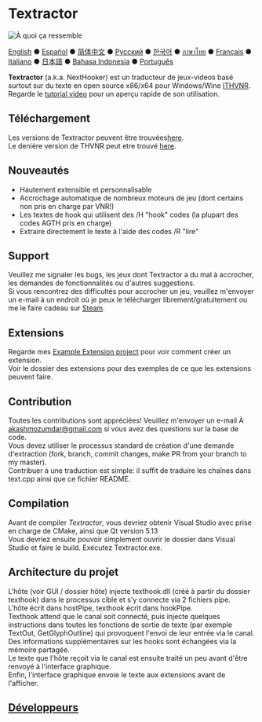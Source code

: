 ﻿# Textractor

![À quoi ça ressemble](screenshot.png)

[English](README.md) ● [Español](README_ES.md) ● [简体中文](README_SC.md) ● [Русский](README_RU.md) ● [한국어](README_KR.md) ● [ภาษาไทย](README_TH.md) ● [Français](README_FR.md) ● [Italiano](README_IT.md) ● [日本語](README_JP.md) ● [Bahasa Indonesia](README_ID.md) ● [Português](README_PT.md)

**Textractor** (a.k.a. NextHooker) est un traducteur de jeux-videos basé surtout sur du texte en open source x86/x64 pour Windows/Wine [ITHVNR](https://web.archive.org/web/20160202084144/http://www.hongfire.com/forum/showthread.php/438331-ITHVNR-ITH-with-the-VNR-engine).<br>
Regarde le [tutorial video](docs/TUTORIAL.md) pour un aperçu rapide de son utilisation.

## Téléchargement

Les versions de Textractor peuvent être trouvées[here](https://github.com/Artikash/Textractor/releases).<br>
Le denière version de THVNR peut etre trouvé [here](https://drive.google.com/open?id=13aHF4uIXWn-3YML_k2YCDWhtGgn5-tnO).

## Nouveautés
- Hautement extensible et personnalisable
- Accrochage automatique de nombreux moteurs de jeu (dont certains non pris en charge par VNR!)
- Les textes de hook qui utilisent des /H "hook" codes (la plupart des codes AGTH pris en charge)
- Extraire directement le texte à l'aide des codes /R "lire"

## Support

Veuillez me signaler les bugs, les jeux dont Textractor a du mal à accrocher, les demandes de fonctionnalités ou d'autres suggestions. <br>
Si vous rencontrez des difficultés pour accrocher un jeu, veuillez m'envoyer un e-mail à un endroit où je peux le télécharger librement/gratuitement ou me le faire cadeau sur [Steam](https://steamcommunity.com/profiles/76561198097566313/).

## Extensions

Regarde mes [Example Extension project](https://github.com/Artikash/ExampleExtension) pour voir comment créer un extension.<br>
Voir le dossier des extensions pour des exemples de ce que les extensions peuvent faire. 

## Contribution

Toutes les contributions sont appréciées! Veuillez m'envoyer un e-mail À akashmozumdar@gmail.com si vous avez des questions sur la base de code. <br>
Vous devez utiliser le processus standard de création d'une demande d'extraction (fork, branch, commit changes, make PR from your branch to my master). <br>
Contribuer à une traduction est simple: il suffit de traduire les chaînes dans text.cpp ainsi que ce fichier README.

## Compilation 

Avant de compiler *Textractor*, vous devriez obtenir Visual Studio avec prise en charge de CMake, ainsi que Qt version 5.13 <br>
Vous devriez ensuite pouvoir simplement ouvrir le dossier dans Visual Studio et faire le build. Exécutez Textractor.exe.

## Architecture du projet

L'hôte (voir GUI / dossier hôte) injecte texthook.dll (créé à partir du dossier texthook) dans le processus cible et s'y connecte via 2 fichiers pipe. <br>
L'hôte écrit dans hostPipe, texthook écrit dans hookPipe. <br>
Texthook attend que le canal soit connecté, puis injecte quelques instructions dans toutes les fonctions de sortie de texte (par exemple TextOut, GetGlyphOutline) qui provoquent l'envoi de leur entrée via le canal. <br>
Des informations supplémentaires sur les hooks sont échangées via la mémoire partagée. <br>
Le texte que l'hôte reçoit via le canal est ensuite traité un peu avant d'être renvoyé à l'interface graphique. <br>
Enfin, l'interface graphique envoie le texte aux extensions avant de l'afficher.

## [Développeurs](docs/CREDITS.md)